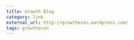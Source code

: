 ```yaml
---
title: Growth Blog
category: link
external_url: http://growthecon.wordpress.com/
tags: growthecon
---
```

